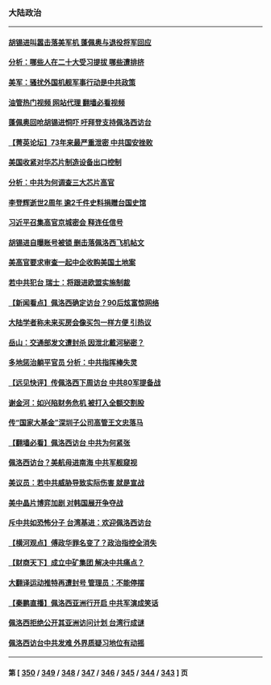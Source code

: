 ### 大陆政治
---
#### [胡锡进叫嚣击落美军机 蓬佩奥与退役将军回应](../../pages/ncid277/n13792323.md?07311245) 
#### [分析：哪些人在二十大受习提拔 哪些遭排挤](../../pages/ncid277/n13792431.md?07311245) 
#### [美军：骚扰外国机舰军事行动是中共政策](../../pages/ncid277/n13791118.md?07311245) 
#### [油管热门视频 网站代理 翻墙必看视频](http://209.222.30.114:81/youtube.html?07311245)
#### [蓬佩奥回呛胡锡进恫吓 吁拜登支持佩洛西访台](../../pages/ncid277/n13792406.md?07311245) 
#### [【菁英论坛】73年来最严重泄密 中共国安挫败](../../pages/ncid277/n13792398.md?07311245) 
#### [美国收紧对华芯片制造设备出口控制](../../pages/ncid277/n13792386.md?07311245) 
#### [分析：中共为何调查三大芯片高官](../../pages/ncid277/n13792313.md?07311245) 
#### [李登辉逝世2周年 逾2千件史料捐赠台国史馆](../../pages/ncid277/n13792276.md?07311245) 
#### [习近平召集高官京城密会 释连任信号](../../pages/ncid277/n13792361.md?07311245) 
#### [胡锡进自曝账号被锁 删击落佩洛西飞机帖文](../../pages/ncid277/n13792300.md?07311245) 
#### [美高官要求审查一起中企收购美国土地案](../../pages/ncid277/n13792327.md?07311245) 
#### [若中共犯台 瑞士：将跟进欧盟实施制裁](../../pages/ncid277/n13792252.md?07311245) 
#### [【新闻看点】佩洛西确定访台？90后炫富惊网络](../../pages/ncid277/n13791709.md?07311245) 
#### [大陆学者称未来买房会像买包一样方便 引热议](../../pages/ncid277/n13792227.md?07311245) 
#### [岳山：交通部发文遭封杀 因泄北戴河秘密？](../../pages/ncid277/n13792157.md?07311245) 
#### [多地惩治躺平官员 分析：中共指挥棒失灵](../../pages/ncid277/n13792195.md?07311245) 
#### [【远见快评】传佩洛西下周访台 中共80军提备战](../../pages/ncid277/n13791956.md?07311245) 
#### [谢金河：如兴陷财务危机 被打入全额交割股](../../pages/ncid277/n13792022.md?07311245) 
#### [传“国家大基金”深圳子公司高管王文忠落马](../../pages/ncid277/n13792088.md?07311245) 
#### [【翻墙必看】佩洛西访台 中共为何紧张](../../pages/ncid277/n13791996.md?07311245) 
#### [佩洛西访台？美航母进南海 中共军舰窥视](../../pages/ncid277/n13791879.md?07311245) 
#### [美议员：若中共威胁导致实际伤害 就是宣战](../../pages/ncid277/n13791928.md?07311245) 
#### [美中晶片博弈加剧 对韩国展开争夺战](../../pages/ncid277/n13792007.md?07311245) 
#### [斥中共如恐怖分子 台湾基进：欢迎佩洛西访台](../../pages/ncid277/n13791723.md?07311245) 
#### [【横河观点】傅政华罪名变了？政治指控全消失](../../pages/ncid277/n13791936.md?07311245) 
#### [【财商天下】成立中矿集团 解决中共痛点？](../../pages/ncid277/n13791867.md?07311245) 
#### [大翻译运动推特再遭封号 管理员：不能停摆](../../pages/ncid277/n13791914.md?07311245) 
#### [【秦鹏直播】佩洛西亚洲行开启 中共军演成笑话](../../pages/ncid277/n13791934.md?07311245) 
#### [佩洛西拒绝公开其亚洲访问计划 台湾行成谜](../../pages/ncid277/n13791864.md?07311245) 
#### [佩洛西访台中共发难 外界质疑习地位有动摇](../../pages/ncid277/n13791686.md?07311245) 

---
#### 第 [ [350](./350.md?07311245) / [349](./349.md?07311245) / [348](./348.md?07311245) / [347](./347.md?07311245) / [346](./346.md?07311245) / [345](./345.md?07311245) / [344](./344.md?07311245) / [343](./343.md?07311245) ] 页
